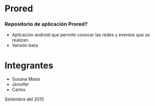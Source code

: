 # Prored #

### Repositorio de aplicación Prored? ###

* Aplicación android que permite conocer las redes y eventos que se realizan.
* Versión beta

# Integrantes #
* Susana Masis
* Jennifer 
* Carlos

Setiembre del 2015 